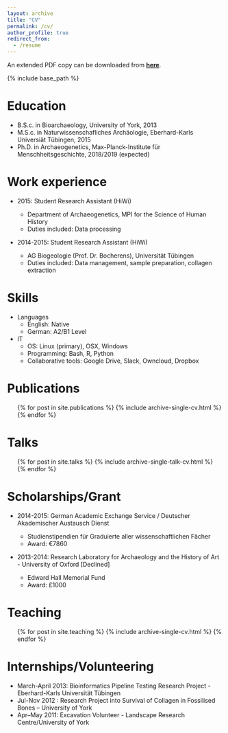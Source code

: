 ```yaml
---
layout: archive
title: "CV"
permalink: /cv/
author_profile: true
redirect_from:
  - /resume
---
```


An extended PDF copy can be downloaded from **[here](https://docs.google.com/document/d/1_jQc-ZCjP8dU3cFGzg2hsiW05eeCWCk13qy0FaiXyxk/edit?usp=sharing)**.

{% include base_path %}

Education
======
* B.S.c. in Bioarchaeology, University of York, 2013
* M.S.c. in Naturwissenschafliches Archäologie, Eberhard-Karls Universiät Tübingen, 2015
* Ph.D. in Archaeogenetics, Max-Planck-Institute für Menschheitsgeschichte, 2018/2019 (expected)

Work experience
======
* 2015: Student Research Assistant (HiWi)
  * Department of Archaeogenetics, MPI for the Science of Human History
  * Duties included: Data processing

* 2014-2015: Student Research Assistant (HiWi)
  * AG Biogeologie (Prof. Dr. Bocherens), Universität Tübingen
  * Duties included: Data management, sample preparation, collagen extraction

Skills
======
* Languages
  * English: Native
  * German: A2/B1 Level
* IT
  * OS: Linux (primary), OSX, Windows
  * Programming: Bash, R, Python
  * Collaborative tools: Google Drive, Slack, Owncloud, Dropbox

Publications
======
  <ul>{% for post in site.publications %}
    {% include archive-single-cv.html %}
  {% endfor %}</ul>

Talks
======
  <ul>{% for post in site.talks %}
    {% include archive-single-talk-cv.html %}
  {% endfor %}</ul>

Scholarships/Grant
======
* 2014-2015: German Academic Exchange Service / Deutscher Akademischer Austausch Dienst
  * Studienstipendien für Graduierte aller wissenschaftlichen Fächer
  * Award: €7860

* 2013-2014: Research Laboratory for Archaeology and the History of Art - University of Oxford [Declined]
  * Edward Hall Memorial Fund
  * Award: £1000


Teaching
======
  <ul>{% for post in site.teaching %}
    {% include archive-single-cv.html %}
  {% endfor %}</ul>

Internships/Volunteering
======
* March-April 2013: Bioinformatics Pipeline Testing Research Project - Eberhard-Karls Universität Tübingen
* Jul-­Nov 2012	: Research Project into Survival of Collagen in Fossilised Bones – University of York
* Apr–May 2011: Excavation Volunteer -  Landscape Research Centre/University of York
